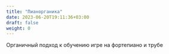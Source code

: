 ```yaml
---
title: "Пианорганика"
date: 2023-06-20T19:11:36+03:00
draft: false
weight: 0
---
```


Органичный подход к обучению игре на фортепиано и трубе